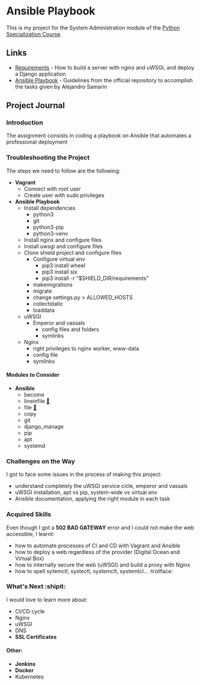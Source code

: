 # Ansible Playbook
This is my project for the System Administration module of the [Python Specialization Course](https://github.com/joserequenaidv/my-eoi/blob/master/pysp/README.md).

## Links
- [Requirements](https://github.com/pythoncanarias/eoi/blob/master/07-sysadmin/miniproyecto/django-deployment.ipynb) - How to build a server with nginx and uWSGI, and deploy a Django application 
- [Ansible Playbook](https://github.com/pythoncanarias/eoi/blob/master/07-sysadmin/miniproyecto/assignment.ipynb) - Guidelines from the official repository to accomplish the tasks given by Alejandro Samarín

## Project Journal
### Introduction
The assignment consists in coding a playbook on Ansible that automates a professional deployment
### Troubleshooting the Project
The steps we need to follow are the following:
- **Vagrant**
    - Connect with root user
    - Create user with sudo privileges
- **Ansible Playbook**
    - Install dependencies
        - python3
        - git
        - python3-pip
        - python3-venv
    - Install nginx and configure files
    - Install uwsgi and configure files
    - Clone shield project and configure files
        - Configure virtual env
            - pip3 install wheel
            - pip3 install six
            - pip3 install -r "$SHIELD_DIR/requirements"
        - makemigrations
        - migrate
        - change settings.py > ALLOWED_HOSTS
        - collectstatic
        - loaddata
    - uWSGI
        - Emperor and vassals
            - config files and folders
            - symlinks
    - Nginx
        - right privileges to nginx worker, www-data
        - config file
        - symlinks

#### Modules to Consider
- **Ansible**
    - become
    - lineinfile [:page_with_curl:](https://docs.ansible.com/ansible/latest/modules/lineinfile_module.html)
    - file [:page_with_curl:](https://docs.ansible.com/ansible/latest/modules/replace_module.html)
    - copy
    - git
    - django_manage
    - pip
    - apt
    - systemd

### Challenges on the Way
I got to face some issues in the process of making this project:
- understand completely the uWSGI service cicle, emperor and vassals
- uWSGI installation, apt vs pip, system-wide vs virtual env
- Ansible documentation, applying the right module in each task

### Acquired Skills
Even though I got a **502 BAD GATEWAY** error and I could not make the web accessible, I learnt:

- how to automate processes of CI and CD with Vagrant and Ansible
- how to deploy a web regardless of the provider (Digital Ocean and Virtual Box)
- how to internally secure the web (uWSGI) and build a proxy with Nginx
- how to spell sytemctl, systectl, systemclt, systemtcl... :trollface:

### What's Next :shipit:
I would love to learn more about:
- CI/CD cycle
- Nginx
- uWSGI
- DNS
- **SSL Certificates**

#### Other:
- **Jenkins**
- **Docker**
- Kubernetes
